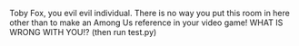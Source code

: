 Toby Fox, you evil evil individual.
There is no way you put this room in here other than to make an Among Us reference in your video game!
WHAT IS WRONG WITH YOU!? (then run test.py)
